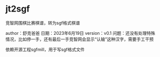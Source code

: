 # jt2sgf
竞智网围棋比赛棋谱，转为sgf格式棋谱

author：舒克爸爸
日期：2023年6月19日
version：v0.1
问题：还没有处理特殊情况，比如停一手，还有最后一手竞智网会显示“认输”这种汉字，需要手工干预

依赖开源工程sgfmill，用于写sgf格式文件
